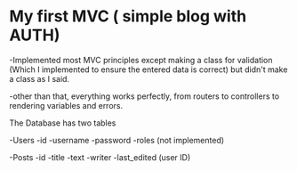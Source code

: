 # My first MVC ( simple blog with AUTH)

-Implemented most MVC principles except making a class for validation (Which I implemented to ensure the entered data is correct) but didn't make a class as I said.

-other than that, everything works perfectly, from routers to controllers to rendering variables and errors.

The Database has two tables

  -Users
    -id
    -username
    -password
    -roles (not implemented)
  
  -Posts
    -id
    -title
    -text
    -writer
    -last_edited (user ID)

